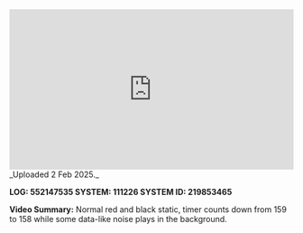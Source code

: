 
<iframe 
  src="https://drive.google.com/file/d/1P3bqO_pBOwBn27TumM1ymdGPQXSMYmpk/preview"  
  style="width:100%; aspect-ratio:16/9; border:0;"
  allowfullscreen>
</iframe>
_Uploaded 2 Feb 2025._

**LOG: 552147535
SYSTEM: 111226
SYSTEM ID: 219853465**

**Video Summary:** Normal red and black static, timer counts down from 159 to 158 while some data-like noise plays in the background.